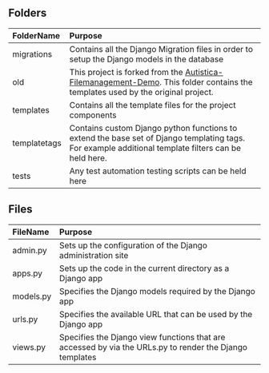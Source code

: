 ## Folders

| FolderName       | Purpose     |
| :-------------   | :---------- |
|  migrations      |  Contains all the Django Migration files in order to setup the Django models in the database  | 
|  old             |  This project is forked from the [Autistica-Filemanagement-Demo](https://github.com/alan-turing-institute/autistica-filemanagement-demo). This folder contains the templates used by the original project.   |
|  templates       |  Contains all the template files for the project components | 
|  templatetags    |  Contains custom Django python functions to extend the base set of Django templating tags. For example additional template filters can be held here. |
|  tests           |  Any test automation testing scripts can be held here |


## Files

| FileName       | Purpose      | 
| :------------- | :----------  |
| admin&#46;py   |  Sets up the configuration of the Django administration site |
| apps&#46;py    |  Sets up the code in the current directory as a Django app |
| models&#46;py  |  Specifies the Django models required by the Django app |
| urls&#46;py    |  Specifies the available URL that can be used by the Django app |
| views&#46;py   |  Specifies the Django view functions that are accessed by via the URLs&#46;py to render the Django templates|
